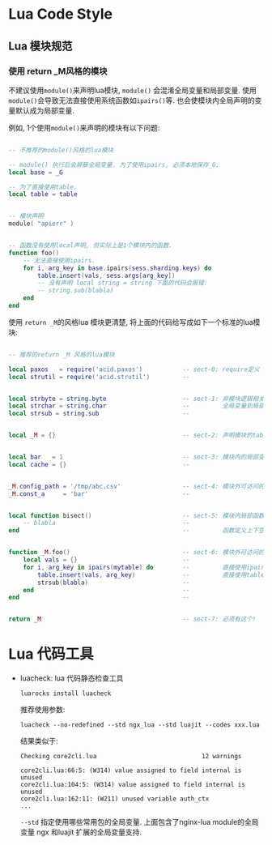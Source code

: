 # Lua Code Style

## Lua 模块规范

### 使用 return _M风格的模块

不建议使用`module()`来声明lua模块, `module()` 会混淆全局变量和局部变量.
使用`module()`会导致无法直接使用系统函数如`ipairs()`等.
也会使模块内全局声明的变量默认成为局部变量.

例如, 1个使用`module()`来声明的模块有以下问题:

```lua

-- 不推荐的module()风格的lua模块

-- module() 执行后会屏蔽全局变量. 为了使用ipairs, 必须本地保存_G.
local base = _G

-- 为了直接使用table.
local table = table


-- 模块声明
module( "apierr" )


-- 函数没有使用local声明, 但实际上是1个模块内的函数.
function foo()
    -- 无法直接使用ipairs.
    for i, arg_key in base.ipairs(sess.sharding.keys) do
        table.insert(vals, sess.args[arg_key])
        -- 没有声明 local string = string 下面的代码会报错:
        -- string.sub(blabla)
    end
end
```

使用 `return _M`的风格lua 模块更清楚, 将上面的代码给写成如下一个标准的lua模块:

```lua

-- 推荐的return _M 风格的lua模块

local paxos   = require('acid.paxos')           -- sect-0: require定义
local strutil = require('acid.strutil')         --


local strbyte = string.byte                     -- sect-1: 非模块逻辑相关的定义等,
local strchar = string.char                     --         全局变量到局部变量的优化
local strsub = string.sub                       --


local _M = {}                                   -- sect-2: 声明模块的table


local bar   = 1                                 -- sect-3: 模块内的局部变量定义部分
local cache = {}                                --


_M.config_path = '/tmp/abc.csv'                 -- sect-4: 模块外可访问的变量
_M.const_a     = 'bar'                          --


local function bisect()                         -- sect-5: 模块内局部函数
    -- blabla                                   --
end                                             --         函数定义上下空2行


function _M.foo()                               -- sect-6: 模块外可访问的接口函数
    local vals = {}                             --
    for i, arg_key in ipairs(mytable) do        --         直接使用ipairs.
        table.insert(vals, arg_key)             --         直接使用table/string.
        strsub(blabla)                          --
    end                                         --
end                                             --


return _M                                       -- sect-7: 必须有这个!
```

# Lua 代码工具

-   luacheck:
    lua 代码静态检查工具

    `luarocks install luacheck`

    推荐使用参数:

    ```
    luacheck --no-redefined --std ngx_lua --std luajit --codes xxx.lua
    ```

    结果类似于:
    ```
    Checking core2cli.lua                             12 warnings

    core2cli.lua:66:5: (W314) value assigned to field internal is unused
    core2cli.lua:104:5: (W314) value assigned to field internal is unused
    core2cli.lua:162:11: (W211) unused variable auth_ctx
    ...
    ```

    `--std` 指定使用哪些常用包的全局变量.
    上面包含了nginx-lua module的全局变量 ngx 和luajit 扩展的全局变量支持.
